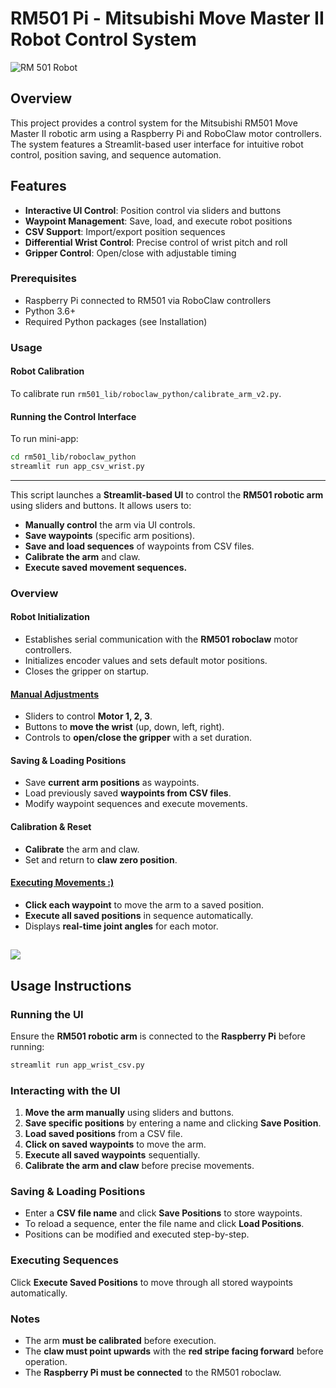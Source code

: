 # RM501 Pi - Mitsubishi Move Master II Robot Control System

![RM 501 Robot](https://www.tuebingen.de/fotos/cache/stadtmuseum-roboter/industrieroboter_mitsubishi_2000_1920.jpg)

## Overview

This project provides a control system for the Mitsubishi RM501 Move Master II robotic arm using a Raspberry Pi and RoboClaw motor controllers. The system features a Streamlit-based user interface for intuitive robot control, position saving, and sequence automation.

## Features

- **Interactive UI Control**: Position control via sliders and buttons
- **Waypoint Management**: Save, load, and execute robot positions
- **CSV Support**: Import/export position sequences 
- **Differential Wrist Control**: Precise control of wrist pitch and roll
- **Gripper Control**: Open/close with adjustable timing


### Prerequisites

- Raspberry Pi connected to RM501 via RoboClaw controllers
- Python 3.6+
- Required Python packages (see Installation)

### Usage

#### Robot Calibration

To calibrate run `rm501_lib/roboclaw_python/calibrate_arm_v2.py`.

#### Running the Control Interface

To run mini-app: 
```bash
cd rm501_lib/roboclaw_python
streamlit run app_csv_wrist.py
```


_____


This script launches a **Streamlit-based UI** to control the **RM501 robotic arm** using sliders and buttons. It allows users to:

- **Manually control** the arm via UI controls.
- **Save waypoints** (specific arm positions).
- **Save and load sequences** of waypoints from CSV files.
- **Calibrate the arm** and claw.
- **Execute saved movement sequences.**


### Overview 
#### **Robot Initialization**
- Establishes serial communication with the **RM501 roboclaw** motor controllers.
- Initializes encoder values and sets default motor positions.
- Closes the gripper on startup.

#### [**Manual Adjustments**](https://res.cloudinary.com/dn6icdd6e/video/upload/v1731332904/IMG_5463_converted_euzcrk.mp4)
- Sliders to control **Motor 1, 2, 3**.
- Buttons to **move the wrist** (up, down, left, right).
- Controls to **open/close the gripper** with a set duration.

#### **Saving & Loading Positions**
- Save **current arm positions** as waypoints.
- Load previously saved **waypoints from CSV files**.
- Modify waypoint sequences and execute movements.

#### **Calibration & Reset**
- **Calibrate** the arm and claw.
- Set and return to **claw zero position**.

#### [**Executing Movements** :)](https://res.cloudinary.com/dn6icdd6e/video/upload/v1741295871/website/rm501/si115vhpldcszevefvvj.mov) 
- **Click each waypoint** to move the arm to a saved position.
- **Execute all saved positions** in sequence automatically.
- Displays **real-time joint angles** for each motor.


![](https://res.cloudinary.com/dn6icdd6e/image/upload/v1731272250/IMG_6175_pe4x5w_gnn8d8.jpg)
---

## Usage Instructions
### **Running the UI**
Ensure the **RM501 robotic arm** is connected to the **Raspberry Pi** before running:

```bash
streamlit run app_wrist_csv.py
```

### **Interacting with the UI**
1. **Move the arm manually** using sliders and buttons.
2. **Save specific positions** by entering a name and clicking **Save Position**.
3. **Load saved positions** from a CSV file.
4. **Click on saved waypoints** to move the arm.
5. **Execute all saved waypoints** sequentially.
6. **Calibrate the arm and claw** before precise movements.

### **Saving & Loading Positions**
- Enter a **CSV file name** and click **Save Positions** to store waypoints.
- To reload a sequence, enter the file name and click **Load Positions**.
- Positions can be modified and executed step-by-step.

### **Executing Sequences**
Click **Execute Saved Positions** to move through all stored waypoints automatically.


### Notes
- The arm **must be calibrated** before execution.
- The **claw must point upwards** with the **red stripe facing forward** before operation.
- The **Raspberry Pi must be connected** to the RM501 roboclaw.

